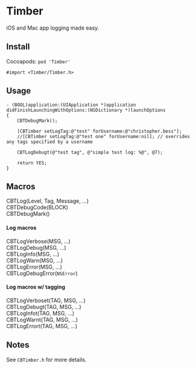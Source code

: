 Timber
======

iOS and Mac app logging made easy.

## Install

Cocoapods: `pod 'Timber'`

`#import <Timber/Timber.h>`

## Usage
	
```objc
- (BOOL)application:(UIApplication *)application didFinishLaunchingWithOptions:(NSDictionary *)launchOptions
{
    CBTDebugMark();
	
	[CBTimber setLogTag:@"test" forUsername:@"christopher.bess"];
	//[CBTimber setLogTag:@"test one" forUsername:nil]; // overrides any tags specified by a username
	
    CBTLogDebugt(@"test tag", @"simple test log: %@", @7);
    
    return YES;
}
```

## Macros

CBTLog(Level, Tag, Message, ...)  
CBTDebugCode(BLOCK)  
CBTDebugMark()

#### Log macros

CBTLogVerbose(MSG, ...)  
CBTLogDebug(MSG, ...)  
CBTLogInfo(MSG, ...)  
CBTLogWarn(MSG, ...)  
CBTLogError(MSG, ...)  
CBTLogDebugError(`NSError`)  

#### Log macros w/ tagging

CBTLogVerboset(TAG, MSG, ...)  
CBTLogDebugt(TAG, MSG, ...)  
CBTLogInfot(TAG, MSG, ...)  
CBTLogWarnt(TAG, MSG, ...)  
CBTLogErrort(TAG, MSG, ...)  

## Notes

See `CBTimber.h` for more details.
